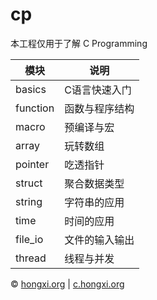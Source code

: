 # cp
本工程仅用于了解 C Programming

| 模块     | 说明           |
| -------- | -------------- |
| basics   | C语言快速入门  |
| function | 函数与程序结构 |
| macro    | 预编译与宏 |
| array    | 玩转数组       |
| pointer  | 吃透指针       |
| struct   | 聚合数据类型   |
| string   | 字符串的应用   |
| time     | 时间的应用     |
| file_io  | 文件的输入输出 |
| thread   | 线程与并发     |

&copy; [hongxi.org](http://hongxi.org) | [c.hongxi.org](http://c.hongxi.org)